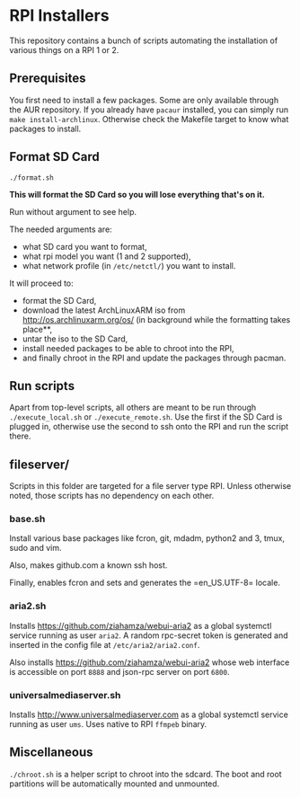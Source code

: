 # RPI Installers

This repository contains a bunch of scripts automating the installation of
various things on a RPI 1 or 2.


## Prerequisites

You first need to install a few packages. Some are only available through the
AUR repository. If you already have `pacaur` installed, you can simply run `make
install-archlinux`. Otherwise check the Makefile target to know what packages to
install.


## Format SD Card

	./format.sh
    
**This will format the SD Card so you will lose everything that's on it.**

Run without argument to see help.

The needed arguments are:
* what SD card you want to format,
* what rpi model you want (1 and 2 supported),
* what network profile (in `/etc/netctl/`) you want to install.

It will proceed to:
* format the SD Card,
* download the latest ArchLinuxARM iso from http://os.archlinuxarm.org/os/ (in
  background while the formatting takes place**,
* untar the iso to the SD Card,
* install needed packages to be able to chroot into the RPI,
* and finally chroot in the RPI and update the packages through pacman.

## Run scripts

Apart from top-level scripts, all others are meant to be run through
`./execute_local.sh` or `./execute_remote.sh`. Use the first if the SD Card is
plugged in, otherwise use the second to ssh onto the RPI and run the script there.

## fileserver/

Scripts in this folder are targeted for a file server type RPI. Unless otherwise
noted, those scripts has no dependency on each other.

### base.sh

Install various base packages like fcron, git, mdadm, python2 and 3, tmux, sudo
and vim.

Also, makes github.com a known ssh host.

Finally, enables fcron and sets and generates the =en_US.UTF-8= locale.

### aria2.sh

Installs https://github.com/ziahamza/webui-aria2 as a global systemctl service
running as user `aria2`. A random rpc-secret token is generated and inserted in
the config file at `/etc/aria2/aria2.conf`.

Also installs https://github.com/ziahamza/webui-aria2 whose web interface is
accessible on port `8888` and json-rpc server on port `6800`.

### universalmediaserver.sh

Installs http://www.universalmediaserver.com as a global systemctl service
running as user `ums`. Uses native to RPI `ffmpeb` binary.

## Miscellaneous

`./chroot.sh` is a helper script to chroot into the sdcard. The boot and root
partitions will be automatically mounted and unmounted.
